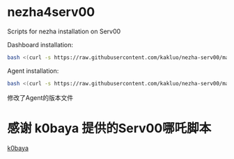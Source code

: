 # nezha4serv00
 Scripts for nezha installation on Serv00

Dashboard installation:
```bash
bash <(curl -s https://raw.githubusercontent.com/kakluo/nezha-serv00/main/install-dashboard.sh)
```

Agent installation:
```bash
bash <(curl -s https://raw.githubusercontent.com/kakluo/nezha-serv00/main/install-agent.sh)
```

修改了Agent的版本文件


# 感谢 k0baya 提供的Serv00哪吒脚本
[k0baya](https://github.com/k0baya)
